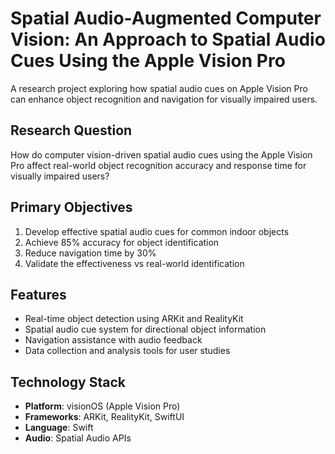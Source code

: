 # Spatial Audio-Augmented Computer Vision: An Approach to Spatial Audio Cues Using the Apple Vision Pro

A research project exploring how spatial audio cues on Apple Vision Pro can enhance object recognition and navigation for visually impaired users.

## Research Question

How do computer vision-driven spatial audio cues using the Apple Vision Pro affect real-world object recognition accuracy and response time for visually impaired users?

## Primary Objectives

1. Develop effective spatial audio cues for common indoor objects
2. Achieve 85% accuracy for object identification
3. Reduce navigation time by 30%
4. Validate the effectiveness vs real-world identification

## Features

- Real-time object detection using ARKit and RealityKit
- Spatial audio cue system for directional object information
- Navigation assistance with audio feedback
- Data collection and analysis tools for user studies

## Technology Stack

- **Platform**: visionOS (Apple Vision Pro)
- **Frameworks**: ARKit, RealityKit, SwiftUI
- **Language**: Swift
- **Audio**: Spatial Audio APIs
